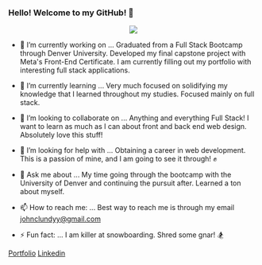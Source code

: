 ### Hello! Welcome to my GitHub! 👋

<p align="center">
  <img src="https://fullstackacademy.in/wp-content/uploads/2021/04/Blog-Article-MERN-Stack.jpg"  />
</p>

- 🔭 I’m currently working on ...
  Graduated from a Full Stack Bootcamp through Denver University. Developed my final capstone project with Meta's Front-End Certificate. I am currently filling out my portfolio with interesting full stack applications. 

- 🌱 I’m currently learning ...
  Very much focused on solidifying my knowledge that I learned throughout my studies. Focused mainly on full stack.

- 👯 I’m looking to collaborate on ...
  Anything and everything Full Stack! I want to learn as much as I can about front and back end web design. Absolutely love this stuff!

- 🤔 I’m looking for help with ...
  Obtaining a career in web development. This is a passion of mine, and I am going to see it through! ✊

- 💬 Ask me about ...
  My time going through the bootcamp with the University of Denver and continuing the pursuit after. Learned a ton about myself.

- 📫 How to reach me: ...
  Best way to reach me is through my email [johnclundyy@gmail.com](johnclundyy@gmail.com)

- ⚡ Fun fact: ...
  I am killer at snowboarding. Shred some gnar! 🏂

[Portfolio](https://john-lundy-portfolio.netlify.app)
[Linkedin](www.linkedin.com/in/john-c-lundy)

